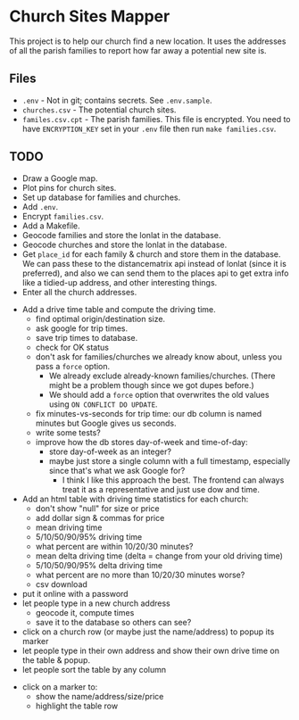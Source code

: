 Church Sites Mapper
===================

This project is to help our church find a new location. It uses the addresses of all the parish families to report how far away a potential new site is.


Files
-----

- `.env` - Not in git; contains secrets. See `.env.sample`.
- `churches.csv` - The potential church sites.
- `familes.csv.cpt` - The parish families. This file is encrypted. You need to have `ENCRYPTION_KEY` set in your `.env` file then run `make families.csv`.


TODO
----

+ Draw a Google map.
+ Plot pins for church sites.
+ Set up database for families and churches.
+ Add `.env`.
+ Encrypt `families.csv`.
+ Add a Makefile.
+ Geocode families and store the lonlat in the database.
+ Geocode churches and store the lonlat in the database.
+ Get `place_id` for each family & church and store them in the database.
  We can pass these to the distancematrix api instead of lonlat (since it is preferred),
  and also we can send them to the places api to get extra info like a tidied-up address, and other interesting things.
+ Enter all the church addresses.
- Add a drive time table and compute the driving time.
  + find optimal origin/destination size.
  + ask google for trip times.
  + save trip times to database.
  - check for OK status
  - don't ask for families/churches we already know about, unless you pass a `force` option.
    - We already exclude already-known families/churches. (There might be a problem though since we got dupes before.)
    - We should add a `force` option that overwrites the old values using `ON CONFLICT DO UPDATE`.
  + fix minutes-vs-seconds for trip time: our db column is named minutes but Google gives us seconds.
  - write some tests?
  + improve how the db stores day-of-week and time-of-day:
    + store day-of-week as an integer?
    + maybe just store a single column with a full timestamp, especially since that's what we ask Google for?
      + I think I like this approach the best. The frontend can always treat it as a representative and just use dow and time.
- Add an html table with driving time statistics for each church:
  + don't show "null" for size or price
  + add dollar sign & commas for price
  + mean driving time
  + 5/10/50/90/95% driving time
  - what percent are within 10/20/30 minutes?
  + mean delta driving time (delta = change from your old driving time)
  + 5/10/50/90/95% delta driving time
  - what percent are no more than 10/20/30 minutes worse?
  - csv download
- put it online with a password
- let people type in a new church address
  - geocode it, compute times
  - save it to the database so others can see?
- click on a church row (or maybe just the name/address) to popup its marker
- let people type in their own address and show their own drive time on the table & popup.
- let people sort the table by any column
+ click on a marker to:
  + show the name/address/size/price
  + highlight the table row
